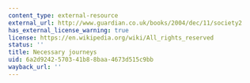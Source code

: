 ```yaml
---
content_type: external-resource
external_url: http://www.guardian.co.uk/books/2004/dec/11/society2
has_external_license_warning: true
license: https://en.wikipedia.org/wiki/All_rights_reserved
status: ''
title: Necessary journeys
uid: 6a2d9242-5703-41b8-8baa-4673d515c9bb
wayback_url: ''
---
```

